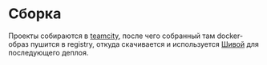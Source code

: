# Сборка

Проекты собираются в [teamcity](https://t.vertis.yandex-team.ru/project.html?projectId=internal), после чего собранный там docker-образ пушится в registry, откуда скачивается и используется [Шивой](https://docs.yandex-team.ru/classifieds-infra/deploy/quick-start) для последующего деплоя.
